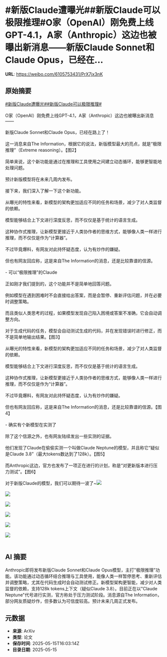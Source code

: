 # #新版Claude遭曝光##新版Claude可以极限推理#O家（OpenAI）刚免费上线GPT-4.1，A家（Anthropic）这边也被曝出新消息——新版Claude Sonnet和Claude Opus，已经在...

**URL**: https://weibo.com/6105753431/PrX7jx3nK

## 原始摘要

<a href="https://m.weibo.cn/search?containerid=231522type%3D1%26t%3D10%26q%3D%23%E6%96%B0%E7%89%88Claude%E9%81%AD%E6%9B%9D%E5%85%89%23&amp;extparam=%23%E6%96%B0%E7%89%88Claude%E9%81%AD%E6%9B%9D%E5%85%89%23" data-hide=""><span class="surl-text">#新版Claude遭曝光#</span></a><a href="https://m.weibo.cn/search?containerid=231522type%3D1%26t%3D10%26q%3D%23%E6%96%B0%E7%89%88Claude%E5%8F%AF%E4%BB%A5%E6%9E%81%E9%99%90%E6%8E%A8%E7%90%86%23&amp;extparam=%23%E6%96%B0%E7%89%88Claude%E5%8F%AF%E4%BB%A5%E6%9E%81%E9%99%90%E6%8E%A8%E7%90%86%23" data-hide=""><span class="surl-text">#新版Claude可以极限推理#</span></a><br><br>O家（OpenAI）刚免费上线GPT-4.1，A家（Anthropic）这边也被曝出新消息——<br><br>新版Claude Sonnet和Claude Opus，已经在路上了！<br><br>这一消息来自The Information，根据它的说法，新版模型最大的亮点，就是“极限推理”（Extreme reasoning）。【图2】<br><br>简单来说，这个新功能是通过在推理和工具使用之间建立动态循环，能够更智能地处理问题。<br><br>预计新版模型将在未来几周内发布。<br><br>接下来，我们深入了解一下这个新功能。<br><br>从曝光的特性来看，新模型的架构更加适应不同的任务和场景，减少了对人类监督的依赖。<br><br>模型能够结合上下文进行深度反思，而不仅仅是基于统计的语言生成。<br><br>这种协作式推理，让新模型更接近于人类协作者的思维方式，能够像人类一样进行推理，而不仅仅是作为“计算器”。<br><br>不过毕竟爆料，有网友对此持怀疑态度，认为有炒作的嫌疑。<br><br>但也有网友回应称，这是来自The Information的消息，还是比较靠谱的信源。<br><br>- 可以“极限推理”的Claude<br><br>正如刚才我们提到的，这个功能并不是简单地回答问题。<br><br>例如模型在遇到困难时不会直接给出答案，而是会暂停、重新评估问题，并在必要时调整策略。<br><br>而且类似人类思考的过程，如果模型发现自己陷入困境或答案不准确，它会自动调整方向。<br><br>对于生成代码的任务，模型会自动测试生成的代码，并在发现错误时进行修正，而不是简单地输出结果。【图3】<br><br>从曝光的特性来看，新模型的架构更加适应不同的任务和场景，减少了对人类监督的依赖。<br><br>模型能够结合上下文进行深度反思，而不仅仅是基于统计的语言生成。<br><br>这种协作式推理，让新模型更接近于人类协作者的思维方式，能够像人类一样进行推理，而不仅仅是作为“计算器”。<br><br>不过毕竟爆料，有网友对此持怀疑态度，认为有炒作的嫌疑。<br><br>但也有网友回应称，这是来自The Information的消息，还是比较靠谱的信源。【图4】<br><br>- 确实有个新模型在实测了<br><br>除了这个信源之外，也有网友陆续发出一些实测的证据。<br><br>他们发现了Claude在偷偷实测一个叫做Claude Neptune的模型，并且称它“疑似是Claude 3.8”（最大tokens数达到了128k）。【图5】<br><br>而Anthropic这边，官方也发布了一项正在进行的计划，称是“对更新版本进行压力测试”。【图6】<br><br>对于新版Claude的模型，我们可以期待一波了~<img style="" src="https://tvax1.sinaimg.cn/large/006Fd7o3gy1i1gbbx7y15j30zk0k0jus.jpg" referrerpolicy="no-referrer"><br><br><img style="" src="https://tvax2.sinaimg.cn/large/006Fd7o3gy1i1gbbz25xrj30zk0gan59.jpg" referrerpolicy="no-referrer"><br><br><img style="" src="https://tvax2.sinaimg.cn/large/006Fd7o3gy1i1gbc1421fj30xb0kggvb.jpg" referrerpolicy="no-referrer"><br><br><img style="" src="https://tvax3.sinaimg.cn/large/006Fd7o3gy1i1gbc272ggj30x00lyn6g.jpg" referrerpolicy="no-referrer"><br><br><img style="" src="https://tvax3.sinaimg.cn/large/006Fd7o3gy1i1gbc3xra2j30xc0h6418.jpg" referrerpolicy="no-referrer"><br><br><img style="" src="https://tvax4.sinaimg.cn/large/006Fd7o3gy1i1gbc5p5z7j30wm0sqdql.jpg" referrerpolicy="no-referrer"><br><br>

## AI 摘要

Anthropic即将发布新版Claude Sonnet和Claude Opus模型，主打"极限推理"功能。该功能通过动态循环结合推理与工具使用，能像人类一样暂停思考、重新评估并调整策略，尤其在代码生成时会自动测试修正。新模型架构更智能，减少对人类监督的依赖，支持128k tokens上下文（疑似Claude 3.8）。目前正在以"Claude Neptune"代号进行实测，官方称处于压力测试阶段。消息源自The Information，部分网友质疑炒作，但多数认为可信度较高。预计未来几周正式发布。

## 元数据

- **来源**: ArXiv
- **类型**: 论文
- **保存时间**: 2025-05-15T16:03:14Z
- **目录日期**: 2025-05-15
